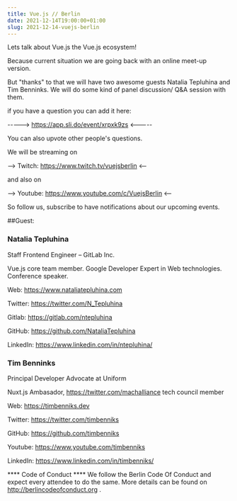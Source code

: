```yaml
---
title: Vue.js // Berlin
date: 2021-12-14T19:00:00+01:00
slug: 2021-12-14-vuejs-berlin
---
```


Lets talk about Vue.js the Vue.js ecosystem!

Because current situation we are going back with an online meet-up version.

But "thanks" to that we will have two awesome guests Natalia Tepluhina and Tim Benninks. We will do some kind of panel discussion/ Q&A session with them.

if you have a question you can add it here:

-----> https://app.sli.do/event/xrpxk9zs <-----

You can also upvote other people's questions.

We will be streaming on

--> Twitch: https://www.twitch.tv/vuejsberlin <--

and also on

--> Youtube: https://www.youtube.com/c/VuejsBerlin <--

So follow us, subscribe to have notifications about our upcoming events.

##Guest:

### Natalia Tepluhina

Staff Frontend Engineer – GitLab Inc.

Vue.js core team member. Google Developer Expert in Web technologies. Conference speaker.

Web: https://www.nataliatepluhina.com

Twitter: https://twitter.com/N_Tepluhina

Gitlab: https://gitlab.com/ntepluhina

GitHub: https://github.com/NataliaTepluhina

LinkedIn: https://www.linkedin.com/in/ntepluhina/

### Tim Benninks

Principal Developer Advocate at Uniform

Nuxt.js Ambasador, https://twitter.com/machalliance tech council member

Web: https://timbenniks.dev

Twitter: https://twitter.com/timbenniks

GitHub: https://github.com/timbenniks

Youtube: https://www.youtube.com/timbenniks

LinkedIn: https://www.linkedin.com/in/timbenniks/

**** Code of Conduct ****
We follow the Berlin Code Of Conduct and expect every attendee to do the same. More details can be found on http://berlincodeofconduct.org .
